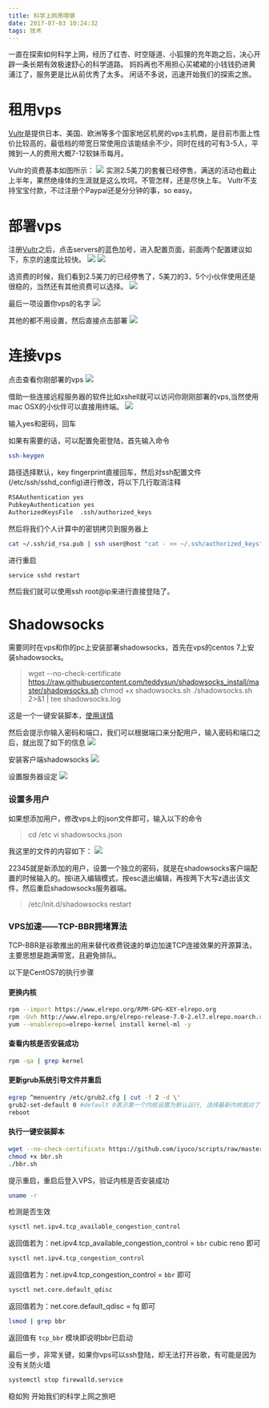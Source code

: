 ```yaml
---
title: 科学上网黑喂够
date: 2017-07-03 10:24:32
tags: 技术
---
```

一直在探索如何科学上网，经历了红杏、时空隧道、小狐狸的充年跑之后，决心开辟一条长期有效极速舒心的科学道路。
妈妈再也不用担心买裙裙的小钱钱扔进黄浦江了，服务更是比从前优秀了太多。
闲话不多说，迅速开始我们的探索之旅。
# 租用vps
[Vultr](https://www.vultr.com/?ref=7180046)是提供日本、美国、欧洲等多个国家地区机房的vps主机商，是目前市面上性价比较高的，最低档的带宽日常使用应该能结余不少，同时在线的可有3-5人，平摊到一人的费用大概7-12软妹币每月。

<!--more-->
Vultr的资费基本如图所示：
![](https://podcast.webview.tech/lolilukia/20200220mOcZyT.png)
实测2.5美刀的套餐已经停售，满送的活动也截止上半年，果然绝缘体的生涯就是这么坎坷。不管怎样，还是尽快上车。
Vultr不支持宝宝付款，不过注册个Paypal还是分分钟的事，so easy。

# 部署vps
注册[Vultr](http://www.vultr.com/?ref=7180046)之后，点击servers的蓝色加号，进入配置页面，前面两个配置建议如下，东京的速度比较快。
![](https://podcast.webview.tech/lolilukia/20200220WqzmIE.png)
![](https://cl.ly/3I2K2A00030y/download/Image%202017-07-03%20at%2011.24.11.public.png)

选资费的时候，我们看到2.5美刀的已经停售了，5美刀的3，5个小伙伴使用还是很稳的，当然还有其他资费可以选择。
![](https://podcast.webview.tech/lolilukia/20200220xdrxzL.png)

最后一项设置你vps的名字
![](https://podcast.webview.tech/lolilukia/20200220GtxsMx.png)

其他的都不用设置，然后直接点击部署
![](https://podcast.webview.tech/lolilukia/20200220Fd64qf.png)

# 连接vps
点击查看你刚部署的vps
![](https://podcast.webview.tech/lolilukia/20200220Lhm8bV.png)

借助一些连接远程服务器的软件比如xshell就可以访问你刚刚部署的vps,当然使用mac OSX的小伙伴可以直接用终端。
![](https://cl.ly/2D2w2x0T2k1e/download/Image%202017-07-03%20at%2011.34.38.public.png)

输入yes和密码，回车

如果有需要的话，可以配置免密登陆，首先输入命令

```bash
ssh-keygen
```

路径选择默认，key fingerprint直接回车，然后对ssh配置文件(/etc/ssh/sshd_config)进行修改，将以下几行取消注释

```bash
RSAAuthentication yes
PubkeyAuthentication yes
AuthorizedKeysFile  .ssh/authorized_keys
```

然后将我们个人计算中的密钥拷贝到服务器上

```bash
cat ~/.ssh/id_rsa.pub | ssh user@host "cat - >> ~/.ssh/authorized_keys"
```

进行重启

```bash
service sshd restart
```

然后我们就可以使用ssh root@ip来进行直接登陆了。

# Shadowsocks
需要同时在vps和你的pc上安装部署shadowsocks，首先在vps的centos 7上安装shadowsocks。

>wget --no-check-certificate https://raw.githubusercontent.com/teddysun/shadowsocks_install/master/shadowsocks.sh
>chmod +x shadowsocks.sh
>./shadowsocks.sh 2>&1 | tee shadowsocks.log

这是一个一键安装脚本，[使用详情](https://teddysun.com/342.html)

然后会提示你输入密码和端口，我们可以根据端口来分配用户，输入密码和端口之后，就出现了如下的信息
![](https://podcast.webview.tech/lolilukia/20200220OimYqu.png)

安装客户端shadowsocks
![](https://podcast.webview.tech/lolilukia/202002209bQmmo.png)

设置服务器设定
![](https://podcast.webview.tech/lolilukia/20200220YyIa2b.png)

### 设置多用户
如果想添加用户，修改vps上的json文件即可，输入以下的命令
> cd /etc
> vi shadowsocks.json


我这里的文件的内容如下：
![](https://podcast.webview.tech/lolilukia/20200220V2CGsH.png)

22345就是新添加的用户，设置一个独立的密码，就是在shadowsocks客户端配置的时候输入的。按i进入编辑模式，按esc退出编辑，再按两下大写z退出该文件，然后重启shadowsocks服务器端。

>/etc/init.d/shadowsocks restart



### VPS加速——TCP-BBR拥堵算法

TCP-BBR是谷歌推出的用来替代收费锐速的单边加速TCP连接效果的开源算法，主要思想是跑满带宽，且避免排队。

以下是CentOS7的执行步骤

#### 更换内核

```bash
rpm --import https://www.elrepo.org/RPM-GPG-KEY-elrepo.org
rpm -Uvh http://www.elrepo.org/elrepo-release-7.0-2.el7.elrepo.noarch.rpm
yum --enablerepo=elrepo-kernel install kernel-ml -y
```

#### 查看内核是否安装成功

```bash
rpm -qa | grep kernel
```

#### 更新grub系统引导文件并重启

```bash
egrep ^menuentry /etc/grub2.cfg | cut -f 2 -d \'
grub2-set-default 0 #default 0表示第一个内核设置为默认运行, 选择最新内核就对了
reboot
```

#### 执行一键安装脚本

```bash
wget --no-check-certificate https://github.com/iyuco/scripts/raw/master/bbr.sh
chmod +x bbr.sh
./bbr.sh
```

提示重启，重启后登入VPS，验证内核是否安装成功

```bash
uname -r
```

检测是否生效

```bash
sysctl net.ipv4.tcp_available_congestion_control
```

返回值若为：net.ipv4.tcp_available_congestion_control = `bbr` cubic reno 即可

```bash
sysctl net.ipv4.tcp_congestion_control
```

返回值若为：net.ipv4.tcp_congestion_control = `bbr` 即可

```bash
sysctl net.core.default_qdisc
```

返回值若为：net.core.default_qdisc = fq 即可

```bash
lsmod | grep bbr
```

返回值有 `tcp_bbr` 模块即说明bbr已启动

最后一步，非常关键，如果你vps可以ssh登陆，却无法打开谷歌，有可能是因为没有关防火墙

```bash
systemctl stop firewalld.service
```



稳如狗
开始我们的科学上网之旅吧